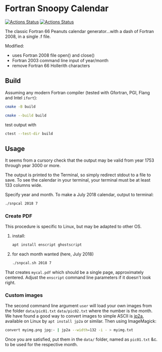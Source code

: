 # Fortran Snoopy Calendar

[![Actions Status](https://github.com/fortran-gaming/snoopy-calendar/workflows/ci_cmake/badge.svg)](https://github.com/fortran-gaming/snoopy-calendar/actions)
[![Actions Status](https://github.com/fortran-gaming/snoopy-calendar/workflows/ci_meson/badge.svg)](https://github.com/fortran-gaming/snoopy-calendar/actions)

The classic Fortran 66 Peanuts calendar generator...with a dash of Fortran 2008, in a single .f file.

Modified:

* uses Fortran 2008 file open() and close()
* Fortran 2003 command line input of year/month
* remove Fortran 66 Hollerith characters

## Build

Assuming any modern Fortran compiler (tested with Gfortran, PGI, Flang and Intel `ifort`):

```sh
cmake -B build

cmake --build build
```

test output with

```sh
ctest --test-dir build
```

## Usage

It seems from a cursory check that the output may be valid from year 1753 through year 3000 or more.

The output is printed to the Terminal, so simply redirect stdout to a file to save.
To see the calendar in your terminal, your terminal must be at least 133 columns wide.

Specify year and month.
To make a July 2018 calendar, output to terminal:

```sh
./snpcal 2018 7
```

### Create PDF

This procedure is specific to Linux, but may be adapted to other OS.

1. install:
   ```sh
   apt install enscript ghostscript
   ```
2. for each month wanted (here, July 2018)
   ```sh
   ./snpcal.sh 2018 7
   ```

That creates `mycal.pdf` which should be a single page, approximately centered.
Adjust the `enscript` command line parameters if it doesn't look right.

### Custom images

The second command line argument `user` will load your own images from the folder `data/pic01.txt` `data/pic02.txt` where the number is the month.
We have found a good way to convert images to simple ASCII is
[jp2a](https://csl.name/jp2a/), available on Linux by `apt install jp2a` or similar.
Then using ImageMagick:

```sh
convert myimg.png jpg:- | jp2a --width=132 -i - > myimg.txt
```

Once you are satisfied, put them in the `data/` folder, named as `pic01.txt` &c. to be used for the respective month.
